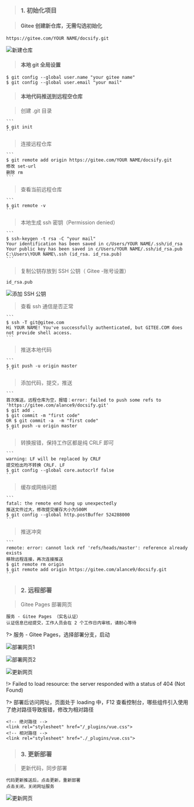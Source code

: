 <!-- 远程部署 -->

> ### 1. 初始化项目

> #### Gitee 创建新仓库，无需勾选初始化

```
https://gitee.com/YOUR NAME/docsify.git
```

![新建仓库](../_media/_resources/新建仓库.png ":size=70%")

> #### 本地 git 全局设置
```
$ git config --global user.name "your gitee name"
$ git config --global user.email "your mail"
```

> #### 本地代码推送到远程空仓库

> 创建 .git 目录

    ```
    $ git init
    ```

> 连接远程仓库

    ```
    $ git remote add origin https://gitee.com/YOUR NAME/docsify.git
    修改 set-url
    删除 rm
    ```

> 查看当前远程仓库

    ```
    $ git remote -v
    ```

> 本地生成 ssh 密钥（Permission denied）

    ```
    $ ssh-keygen -t rsa -C "your mail"
    Your identification has been saved in c/Users/YOUR NAME/.ssh/id_rsa
    Your public key has been saved in c/Users/YOUR NAME/.ssh/id_rsa.pub
    C:\Users\YOUR NAME\.ssh (id_rsa. id_rsa.pub)
    ```

> 复制公钥存放到 SSH 公钥（ Gitee -账号设置）
    
    id_rsa.pub

![添加 SSH 公钥](../_media/_resources/添加SSH公钥.png ":size=80%")

> 查看 ssh 通信是否正常

    ```
    $ ssh -T git@gitee.com
    Hi YOUR NAME! You've successfully authenticated, but GITEE.COM does not provide shell access.
    ```

> 推送本地代码

    ```
    $ git push -u origin master
    ```

> 添加代码，提交，推送

    ```
    首次推送，远程仓库为空，报错：error: failed to push some refs to 'https://gitee.com/alance9/docsify.git'
    $ git add .
    $ git commit -m "first code"
    OR $ git commit -a  -m "first code" 
    $ git push -u origin master
    ```

> 转换报错，保持工作区都是纯 CRLF 即可

    ```
    warning: LF will be replaced by CRLF
    提交检出均不转换 CRLF. LF
    $ git config --global core.autocrlf false
    ```

> 缓存或网络问题

    ```
    fatal: the remote end hung up unexpectedly
    推送文件过大，修改提交缓存大小为500M 
    $ git config --global http.postBuffer 524288000
    ```

> 推送冲突

    ```
    remote: error: cannot lock ref 'refs/heads/master': reference already exists
    移除远程连接，再次连接推送
    $ git remote rm origin
    $ git remote add origin https://gitee.com/alance9/docsify.git
    ```

> ### 2. 远程部署


> Gitee Pages 部署网页
```
服务 - Gitee Pages （实名认证）
认证信息已经提交，工作人员会在 2 个工作日内审核，请耐心等待
```

?> 服务 - Gitee Pages，选择部署分支，启动

![部署网页1](../_media/_resources/部署网页1.png ':size=70%')

![部署网页2](../_media/_resources/部署网页2.png ':size=50%')

![更新网页](../_media/_resources/更新网页.png ':size=50%')

!> Failed to load resource: the server responded with a status of 404 (Not Found)

?> 部署后访问网址，页面处于 loading 中，F12 查看控制台，哪些组件引入使用了绝对路径导致报错，修改为相对路径
```
<!-- 绝对路径 -->
<link rel="stylesheet" href="/_plugins/vue.css">
<!-- 相对路径 -->
<link rel="stylesheet" href="./_plugins/vue.css">
```

> ### 3. 更新部署


> 更新代码，同步部署

```
代码更新推送后，点击更新，重新部署
点击关闭，关闭网址服务
```

![更新网页](../_media/_resources/更新网页.png ':size=50%')
